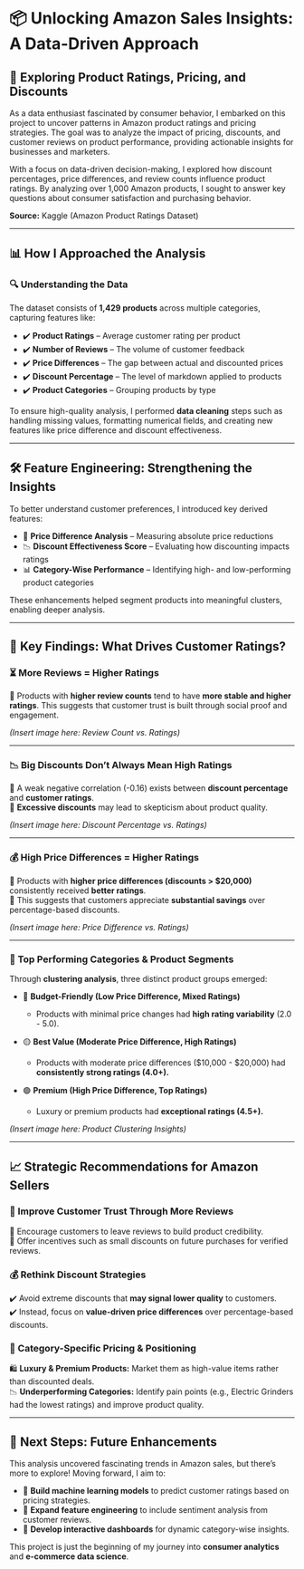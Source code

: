 # 📦 Unlocking Amazon Sales Insights: A Data-Driven Approach

## 🔎 Exploring Product Ratings, Pricing, and Discounts

As a data enthusiast fascinated by consumer behavior, I embarked on this project to uncover patterns in Amazon product ratings and pricing strategies. The goal was to analyze the impact of pricing, discounts, and customer reviews on product performance, providing actionable insights for businesses and marketers.

With a focus on data-driven decision-making, I explored how discount percentages, price differences, and review counts influence product ratings. By analyzing over 1,000 Amazon products, I sought to answer key questions about consumer satisfaction and purchasing behavior.

**Source:** Kaggle (Amazon Product Ratings Dataset)

---

## 📊 How I Approached the Analysis

### 🔍 Understanding the Data
The dataset consists of **1,429 products** across multiple categories, capturing features like:

- ✔️ **Product Ratings** – Average customer rating per product  
- ✔️ **Number of Reviews** – The volume of customer feedback  
- ✔️ **Price Differences** – The gap between actual and discounted prices  
- ✔️ **Discount Percentage** – The level of markdown applied to products  
- ✔️ **Product Categories** – Grouping products by type  

To ensure high-quality analysis, I performed **data cleaning** steps such as handling missing values, formatting numerical fields, and creating new features like price difference and discount effectiveness.

---

## 🛠️ Feature Engineering: Strengthening the Insights

To better understand customer preferences, I introduced key derived features:

- 🚀 **Price Difference Analysis** – Measuring absolute price reductions  
- 📉 **Discount Effectiveness Score** – Evaluating how discounting impacts ratings  
- 📊 **Category-Wise Performance** – Identifying high- and low-performing product categories  

These enhancements helped segment products into meaningful clusters, enabling deeper analysis.

---

## 🔎 Key Findings: What Drives Customer Ratings?

### ⏳ More Reviews = Higher Ratings
🔸 Products with **higher review counts** tend to have **more stable and higher ratings**. This suggests that customer trust is built through social proof and engagement.

*(Insert image here: Review Count vs. Ratings)*  

---

### 📉 Big Discounts Don’t Always Mean High Ratings
🔸 A weak negative correlation (-0.16) exists between **discount percentage** and **customer ratings**.  
🔸 **Excessive discounts** may lead to skepticism about product quality.  

*(Insert image here: Discount Percentage vs. Ratings)*  

---

### 💰 High Price Differences = Higher Ratings
🔸 Products with **higher price differences (discounts > $20,000)** consistently received **better ratings**.  
🔸 This suggests that customers appreciate **substantial savings** over percentage-based discounts.  

*(Insert image here: Price Difference vs. Ratings)*  

---

### 🌟 Top Performing Categories & Product Segments

Through **clustering analysis**, three distinct product groups emerged:

- 🔵 **Budget-Friendly (Low Price Difference, Mixed Ratings)**  
  - Products with minimal price changes had **high rating variability** (2.0 - 5.0).  

- 🟡 **Best Value (Moderate Price Difference, High Ratings)**  
  - Products with moderate price differences ($10,000 - $20,000) had **consistently strong ratings (4.0+).**  

- 🟢 **Premium (High Price Difference, Top Ratings)**  
  - Luxury or premium products had **exceptional ratings (4.5+).**  

*(Insert image here: Product Clustering Insights)*  

---

## 📈 Strategic Recommendations for Amazon Sellers

### 🔴 Improve Customer Trust Through More Reviews
🚀 Encourage customers to leave reviews to build product credibility.  
🛒 Offer incentives such as small discounts on future purchases for verified reviews.  

### 💰 Rethink Discount Strategies
✔️ Avoid extreme discounts that **may signal lower quality** to customers.  
✔️ Instead, focus on **value-driven price differences** over percentage-based discounts.  

### 📍 Category-Specific Pricing & Positioning
🛍 **Luxury & Premium Products:** Market them as high-value items rather than discounted deals.  
📉 **Underperforming Categories:** Identify pain points (e.g., Electric Grinders had the lowest ratings) and improve product quality.  

---

## 🚀 Next Steps: Future Enhancements
This analysis uncovered fascinating trends in Amazon sales, but there’s more to explore! Moving forward, I aim to:

- 🔹 **Build machine learning models** to predict customer ratings based on pricing strategies.  
- 🔹 **Expand feature engineering** to include sentiment analysis from customer reviews.  
- 🔹 **Develop interactive dashboards** for dynamic category-wise insights.  

This project is just the beginning of my journey into **consumer analytics** and **e-commerce data science**. 
